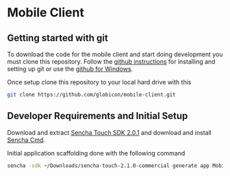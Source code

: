 # Mobile Client

## Getting started with git
To download the code for the mobile client and start doing development you must clone this repository. Follow the [github instructions]( https://help.github.com/articles/set-up-git) for installing and setting up git or use the [github for Windows](http://windows.github.com/).

Once setup clone this repository to your local hard drive with this

```bash
git clone https://github.com/globicon/mobile-client.git
````

## Developer Requirements and Initial Setup

Download and extract [Sencha Touch SDK 2.0.1](http://www.sencha.com/products/touch/download/)
and download and install [Sencha Cmd](http://www.sencha.com/products/sencha-cmd/download).

Initial application scaffolding done with the following command

```bash
sencha -sdk ~/Downloads/sencha-touch-2.1.0-commercial generate app MobileClient .
```


